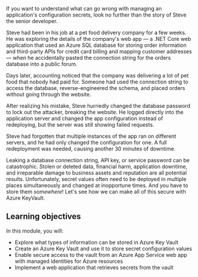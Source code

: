If you want to understand what can go wrong with managing an application's configuration secrets, look no further than the story of Steve the senior developer.

Steve had been in his job at a pet food delivery company for a few weeks. He was exploring the details of the company's web app &mdash; a .NET Core web application that used an Azure SQL database for storing order information and third-party APIs for credit card billing and mapping customer addresses &mdash; when he accidentally pasted the connection string for the orders database into a public forum.

Days later, accounting noticed that the company was delivering a lot of pet food that nobody had paid for. Someone had used the connection string to access the database, reverse-engineered the schema, and placed orders without going through the website.

After realizing his mistake, Steve hurriedly changed the database password to lock out the attacker, breaking the website. He logged directly into the application server and changed the app configuration instead of redeploying, but the server was still showing failed requests.

Steve had forgotten that multiple instances of the app ran on different servers, and he had only changed the configuration for one. A full redeployment was needed, causing another 30 minutes of downtime.

Leaking a database connection string, API key, or service password can be catastrophic. Stolen or deleted data, financial harm, application downtime, and irreparable damage to business assets and reputation are all potential results. Unfortunately, secret values often need to be deployed in multiple places simultaneously and changed at inopportune times. And you have to store them *somewhere*! Let's see how we can make all of this secure with Azure KeyVault.

## Learning objectives

In this module, you will:

- Explore what types of information can be stored in Azure Key Vault
- Create an Azure Key Vault and use it to store secret configuration values
- Enable secure access to the vault from an Azure App Service web app with managed identities for Azure resources
- Implement a web application that retrieves secrets from the vault
